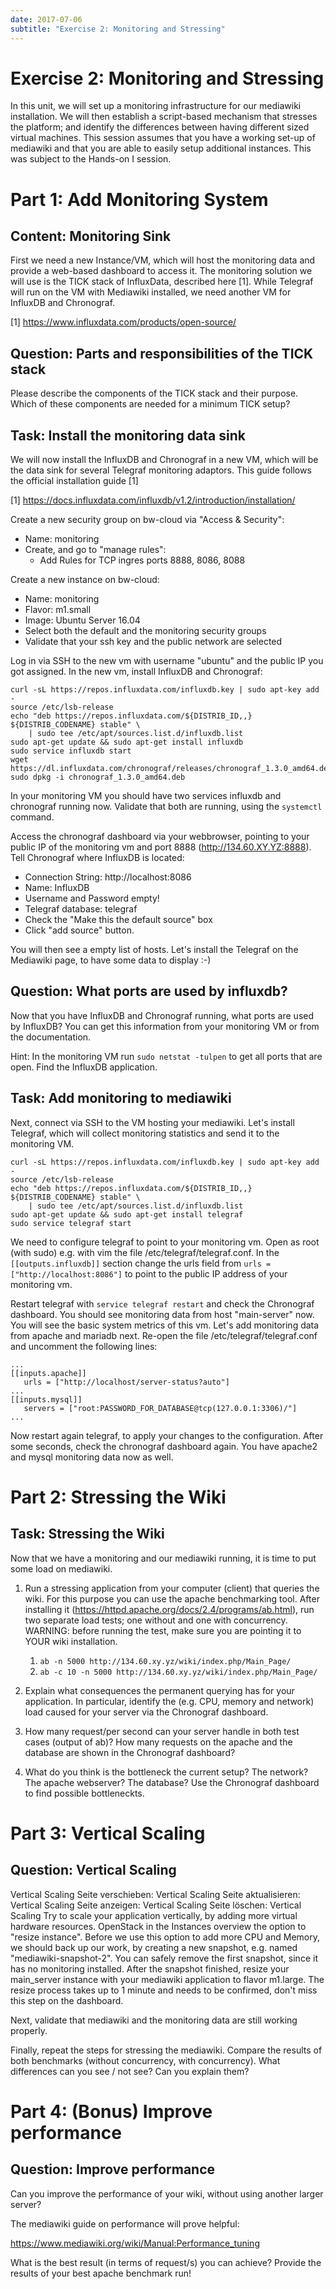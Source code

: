 ```yaml
---
date: 2017-07-06
subtitle: "Exercise 2: Monitoring and Stressing"
---
```

# Exercise 2: Monitoring and Stressing
In this unit, we will set up a monitoring infrastructure for our mediawiki installation. We will then establish a script-based mechanism that stresses the platform; and identify the differences between having different sized virtual machines. This session assumes that you have a working set-up of mediawiki and that you are able to easily setup additional instances. This was subject to the Hands-on I session.

# Part 1: Add Monitoring System

## Content: Monitoring Sink
First we need a new Instance/VM, which will host the monitoring data and provide a web-based dashboard to access it. The monitoring solution we will use is the TICK stack of InfluxData, described here [1]. While Telegraf will run on the VM with Mediawiki installed, we need another VM for InfluxDB and Chronograf.

[1] https://www.influxdata.com/products/open-source/

## Question: Parts and responsibilities of the TICK stack
Please describe the components of the TICK stack and their purpose. Which of these components are needed for a minimum TICK setup?

## Task: Install the monitoring data sink
We will now install the InfluxDB and Chronograf in a new VM, which will be the data sink for several Telegraf monitoring adaptors. This guide follows the official installation guide [1]

[1] https://docs.influxdata.com/influxdb/v1.2/introduction/installation/

Create a new security group on bw-cloud via "Access & Security":

- Name: monitoring
- Create, and go to "manage rules":
    - Add Rules for TCP ingres ports 8888, 8086, 8088

Create a new instance on bw-cloud:

- Name: monitoring
- Flavor: m1.small
- Image: Ubuntu Server 16.04
- Select both the default and the monitoring security groups
- Validate that your ssh key and the public network are selected

Log in via SSH to the new vm with username "ubuntu" and the public IP you got assigned. In the new vm, install InfluxDB and Chronograf:

```
curl -sL https://repos.influxdata.com/influxdb.key | sudo apt-key add -
source /etc/lsb-release
echo "deb https://repos.influxdata.com/${DISTRIB_ID,,} ${DISTRIB_CODENAME} stable" \
    | sudo tee /etc/apt/sources.list.d/influxdb.list
sudo apt-get update && sudo apt-get install influxdb
sudo service influxdb start
wget https://dl.influxdata.com/chronograf/releases/chronograf_1.3.0_amd64.deb
sudo dpkg -i chronograf_1.3.0_amd64.deb
```

In your monitoring VM you should have two services influxdb and chronograf running now. Validate that both are running, using the `systemctl` command.

Access the chronograf dashboard via your webbrowser, pointing to your public IP of the monitoring vm and port 8888 (http://134.60.XY.YZ:8888). Tell Chronograf where InfluxDB is located:

- Connection String: http://localhost:8086
- Name: InfluxDB
- Username and Password empty!
- Telegraf database: telegraf
- Check the "Make this the default source" box
- Click "add source" button.

You will then see a empty list of hosts. Let's install the Telegraf on the Mediawiki page, to have some data to display :-)

## Question: What ports are used by influxdb?
Now that you have InfluxDB and Chronograf running, what ports are used by InfluxDB? You can get this information from your monitoring VM or from the documentation.

Hint: In the monitoring VM run `sudo netstat -tulpen` to get all ports that are open. Find the InfluxDB application.

## Task: Add monitoring to mediawiki 
Next, connect via SSH to the VM hosting your mediawiki. Let's install Telegraf, which will collect monitoring statistics and send it to the monitoring VM.

```
curl -sL https://repos.influxdata.com/influxdb.key | sudo apt-key add -
source /etc/lsb-release
echo "deb https://repos.influxdata.com/${DISTRIB_ID,,} ${DISTRIB_CODENAME} stable" \
    | sudo tee /etc/apt/sources.list.d/influxdb.list
sudo apt-get update && sudo apt-get install telegraf
sudo service telegraf start
```

We need to configure telegraf to point to your monitoring vm. Open as root (with sudo) e.g. with vim the file /etc/telegraf/telegraf.conf. In the `[[outputs.influxdb]]` section change the urls field from `urls = ["http://localhost:8086"]` to point to the public IP address of your monitoring vm.

Restart telegraf with `service telegraf restart` and check the Chronograf dashboard. You should see monitoring data from host "main-server" now. You will see the basic system metrics of this vm. Let's add monitoring data from apache and mariadb next. Re-open the file /etc/telegraf/telegraf.conf and uncomment the following lines:

```
...
[[inputs.apache]]
   urls = ["http://localhost/server-status?auto"]
...
[[inputs.mysql]]
   servers = ["root:PASSWORD_FOR_DATABASE@tcp(127.0.0.1:3306)/"]
...
```

Now restart again telegraf, to apply your changes to the configuration. After some seconds, check the chronograf dashboard again. You have apache2 and mysql monitoring data now as well.

# Part 2: Stressing the Wiki

## Task: Stressing the Wiki
Now that we have a monitoring and our mediawiki running, it is time to put some load on mediawiki. 

1. Run a stressing application from your computer (client) that queries the wiki. For this purpose you can use the apache benchmarking tool. After installing it (https://httpd.apache.org/docs/2.4/programs/ab.html), run two separate load tests; one without and one with concurrency. WARNING: before running the test, make sure you are pointing it to YOUR wiki installation.

    1. `ab -n 5000 http://134.60.xy.yz/wiki/index.php/Main_Page/`
    2. `ab -c 10 -n 5000 http://134.60.xy.yz/wiki/index.php/Main_Page/`

2. Explain what consequences the permanent querying has for your application. In particular, identify the (e.g. CPU, memory and network) load caused for your server via the Chronograf dashboard.

3. How many request/per second can your server handle in both test cases (output of ab)? How many requests on the apache and the database are shown in the Chronograf dashboard?

4. What do you think is the bottleneck the current setup? The network? The apache webserver? The database? Use the Chronograf dashboard to find possible bottleneckts.

# Part 3: Vertical Scaling

## Question: Vertical Scaling
Vertical Scaling Seite verschieben: Vertical Scaling Seite aktualisieren: Vertical Scaling Seite anzeigen: Vertical Scaling Seite löschen: Vertical Scaling
Try to scale your application vertically, by adding more virtual hardware resources.  OpenStack in the Instances overview the option to "resize instance". Before we use this option to add more CPU and Memory, we should back up our work, by creating a new snapshot, e.g. named "mediawiki-snapshot-2". You can safely remove the first snapshot, since it has no monitoring installed. After the snapshot finished, resize your main_server instance with your mediawiki application to flavor m1.large. The resize process takes up to 1 minute and needs to be confirmed, don't miss this step on the dashboard.

Next, validate that mediawiki and the monitoring data are still working properly.

Finally, repeat the steps for stressing the mediawiki. Compare the results of both benchmarks (without concurrency, with concurrency).
What differences can you see / not see? Can you explain them?

# Part 4: (Bonus) Improve performance 

## Question: Improve performance
Can you improve the performance of your wiki, without using another larger server?

The mediawiki guide on performance will prove helpful:

https://www.mediawiki.org/wiki/Manual:Performance_tuning

What is the best result (in terms of request/s) you can achieve? Provide the results of your best apache benchmark run!
